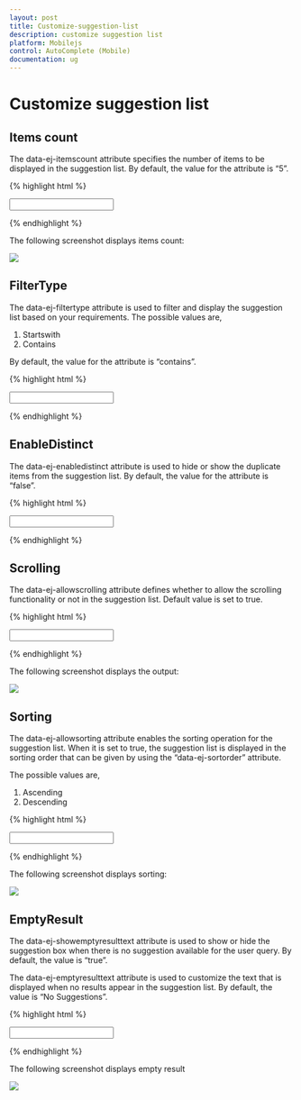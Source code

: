 ```yaml
---
layout: post
title: Customize-suggestion-list
description: customize suggestion list
platform: Mobilejs
control: AutoComplete (Mobile) 
documentation: ug
---
```


# Customize suggestion list

## Items count

The data-ej-itemscount attribute specifies the number of items to be displayed in the suggestion list. By default, the value for the attribute is “5”.

{% highlight html %}

<input id="autocomplete_sample" data-role="ejmautocomplete" data-ej-itemscount=2 data-ej-datasource="window.datasrc" data-ej-fields-text="name" />         



{% endhighlight %}



The following screenshot displays items count:

![](Customize-suggestion-list_images/Customize-suggestion-list_img1.png)




## FilterType

The data-ej-filtertype attribute is used to filter and display the suggestion list based on your requirements. The possible values are, 

1. Startswith
2. Contains

By default, the value for the attribute is “contains”.

{% highlight html %}

<input id="autocomplete_sample" data-role="ejmautocomplete" data-ej-datasource="window.datasrc" data-ej-filtertype="startswith" data-ej-fields-text="name" />



{% endhighlight %}



## EnableDistinct

The data-ej-enabledistinct attribute is used to hide or show the duplicate items from the suggestion list. By default, the value for the attribute is “false”.

{% highlight html %}

<input id="autocomplete_sample" data-role="ejmautocomplete" data-ej-enabledistinct=true data-ej-datasource="window.datasrc"  data-ej-fields-text="name" />



{% endhighlight %}



## Scrolling

The data-ej-allowscrolling attribute defines whether to allow the scrolling functionality or not in the suggestion list. Default value is set to true.

{% highlight html %}

<input id="autocomplete_sample" data-role="ejmautocomplete" data-ej-allowscrolling=false data-ej-datasource="window.datasrc" data-ej-fields-text="name" /> 



{% endhighlight %}



The following screenshot displays the output:

![](Customize-suggestion-list_images/Customize-suggestion-list_img2.png)


## Sorting 

The data-ej-allowsorting attribute enables the sorting operation for the suggestion list. When it is set to true, the suggestion list is displayed in the sorting order that can be given by using the “data-ej-sortorder” attribute.

The possible values are,

1. Ascending
2. Descending



{% highlight html %}

 <input id="autocomplete_sample" data-role="ejmautocomplete" data-ej-sortorder="descending" data-ej-allowsorting=true data-ej-datasource="window.datasrc" data-ej-fields-text="name" />



{% endhighlight %}



The following screenshot displays sorting:

![](Customize-suggestion-list_images/Customize-suggestion-list_img3.png)


## EmptyResult

The data-ej-showemptyresulttext attribute is used to show or hide the suggestion box when there is no suggestion available for the user query. By default, the value is “true”.

The data-ej-emptyresulttext attribute is used to customize the text that is displayed when no results appear in the suggestion list. By default, the value is “No Suggestions”.



{% highlight html %}

<input id="autocomplete_sample" data-role="ejmautocomplete" data-ej-showemptyresulttext="true" data-ej-emptyresulttext="No Values available" data-ej-datasource="window.datasrc" data-ej-fields-text="name" /> 



{% endhighlight %}



The following screenshot displays empty result

![](Customize-suggestion-list_images/Customize-suggestion-list_img4.png)


